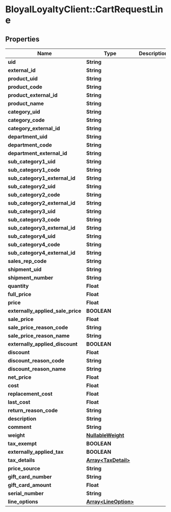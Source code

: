 # BloyalLoyaltyClient::CartRequestLine

## Properties
Name | Type | Description | Notes
------------ | ------------- | ------------- | -------------
**uid** | **String** |  | [optional] 
**external_id** | **String** |  | [optional] 
**product_uid** | **String** |  | [optional] 
**product_code** | **String** |  | [optional] 
**product_external_id** | **String** |  | [optional] 
**product_name** | **String** |  | [optional] 
**category_uid** | **String** |  | [optional] 
**category_code** | **String** |  | [optional] 
**category_external_id** | **String** |  | [optional] 
**department_uid** | **String** |  | [optional] 
**department_code** | **String** |  | [optional] 
**department_external_id** | **String** |  | [optional] 
**sub_category1_uid** | **String** |  | [optional] 
**sub_category1_code** | **String** |  | [optional] 
**sub_category1_external_id** | **String** |  | [optional] 
**sub_category2_uid** | **String** |  | [optional] 
**sub_category2_code** | **String** |  | [optional] 
**sub_category2_external_id** | **String** |  | [optional] 
**sub_category3_uid** | **String** |  | [optional] 
**sub_category3_code** | **String** |  | [optional] 
**sub_category3_external_id** | **String** |  | [optional] 
**sub_category4_uid** | **String** |  | [optional] 
**sub_category4_code** | **String** |  | [optional] 
**sub_category4_external_id** | **String** |  | [optional] 
**sales_rep_code** | **String** |  | [optional] 
**shipment_uid** | **String** |  | [optional] 
**shipment_number** | **String** |  | [optional] 
**quantity** | **Float** |  | [optional] 
**full_price** | **Float** |  | [optional] 
**price** | **Float** |  | [optional] 
**externally_applied_sale_price** | **BOOLEAN** |  | [optional] 
**sale_price** | **Float** |  | [optional] 
**sale_price_reason_code** | **String** |  | [optional] 
**sale_price_reason_name** | **String** |  | [optional] 
**externally_applied_discount** | **BOOLEAN** |  | [optional] 
**discount** | **Float** |  | [optional] 
**discount_reason_code** | **String** |  | [optional] 
**discount_reason_name** | **String** |  | [optional] 
**net_price** | **Float** |  | [optional] 
**cost** | **Float** |  | [optional] 
**replacement_cost** | **Float** |  | [optional] 
**last_cost** | **Float** |  | [optional] 
**return_reason_code** | **String** |  | [optional] 
**description** | **String** |  | [optional] 
**comment** | **String** |  | [optional] 
**weight** | [**NullableWeight**](NullableWeight.md) |  | [optional] 
**tax_exempt** | **BOOLEAN** |  | [optional] 
**externally_applied_tax** | **BOOLEAN** |  | [optional] 
**tax_details** | [**Array&lt;TaxDetail&gt;**](TaxDetail.md) |  | [optional] 
**price_source** | **String** |  | [optional] 
**gift_card_number** | **String** |  | [optional] 
**gift_card_amount** | **Float** |  | [optional] 
**serial_number** | **String** |  | [optional] 
**line_options** | [**Array&lt;LineOption&gt;**](LineOption.md) |  | [optional] 

